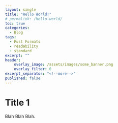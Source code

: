 ```yaml
---
layout: single
title: "Hello World!"
# permalink: /hello-world/
toc: true
categories:
  - Blog
tags:
  - Post Formats
  - readability
  - standard
excerpt: ""
header:
    overlay_image: /assets/images/some_banner.png
    overlay_filter: 0
excerpt_separator: "<!--more-->"
published: false
---
```



# Title 1
Blah Blah Blah.

<!--more-->
